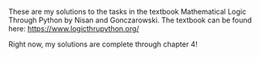 These are my solutions to the tasks in the textbook Mathematical Logic Through Python by Nisan and Gonczarowski. The textbook can be found here: https://www.logicthrupython.org/

Right now, my solutions are complete through chapter 4!
